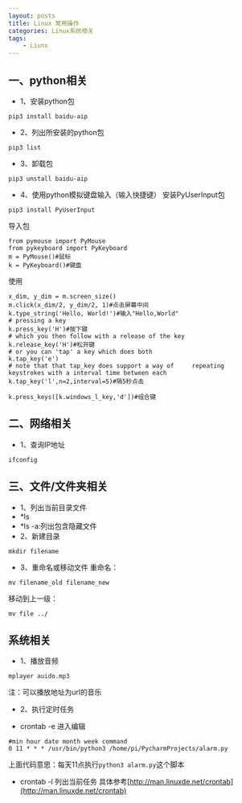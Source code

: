 ```yaml
---
layout: posts
title: Linux 常用操作
categories: Linux系统相关
tags:
    - Liunx
---
```

## 一、python相关
* 1、安装python包
```
pip3 install baidu-aip
```
* 2、列出所安装的python包
```
pip3 list
```
* 3、卸载包
```
pip3 unstall baidu-aip
```
* 4、使用python模拟键盘输入（输入快捷键）
安装PyUserInput包
```
pip3 install PyUserInput
```
<!--more-->
导入包
```
from pymouse import PyMouse
from pykeyboard import PyKeyboard
m = PyMouse()#鼠标
k = PyKeyboard()#键盘
```

使用
```
x_dim, y_dim = m.screen_size()
m.click(x_dim/2, y_dim/2, 1)#点击屏幕中间
k.type_string('Hello, World!')#输入"Hello,World"
# pressing a key
k.press_key('H')#按下键
# which you then follow with a release of the key
k.release_key('H')#松开键
# or you can 'tap' a key which does both
k.tap_key('e')
# note that that tap_key does support a way of     repeating keystrokes with a interval time between each
k.tap_key('l',n=2,interval=5)#隔5秒点击

k.press_keys([k.windows_l_key,'d'])#组合键
```

## 二、网络相关
* 1、查询IP地址
```
ifconfig
```
## 三、文件/文件夹相关
* 1、列出当前目录文件
* *ls
* *ls -a:列出包含隐藏文件
* 2、新建目录
```
mkdir filename
```
* 3、重命名或移动文件
重命名：
```
mv filename_old filename_new
```
移动到上一级：
```
mv file ../
```
## 系统相关
* 1、播放音频
```
mplayer auido.mp3
```
注：可以播放地址为url的音乐
* 2、执行定时任务

* crontab -e 进入编辑
```
#min hour date month week command
0 11 * * * /usr/bin/python3 /home/pi/PycharmProjects/alarm.py
```
上面代码意思：每天11点执行`python3 alarm.py`这个脚本
* crontab -l 列出当前任务
具体参考[http://man.linuxde.net/crontab](http://man.linuxde.net/crontab)
